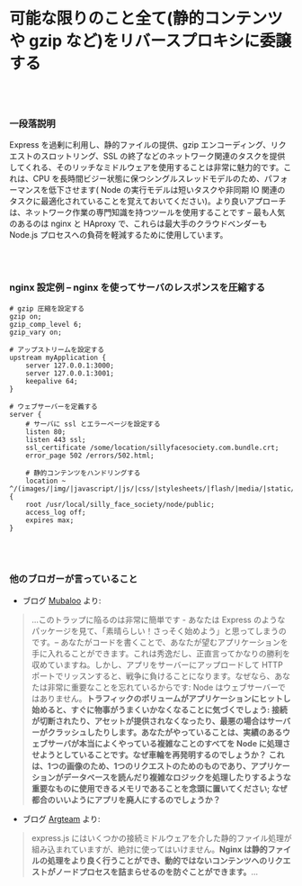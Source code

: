# 可能な限りのこと全て(静的コンテンツや gzip など)をリバースプロキシに委譲する

<br/><br/>

### 一段落説明

Express を過剰に利用し、静的ファイルの提供、gzip エンコーディング、リクエストのスロットリング、SSL の終了などのネットワーク関連のタスクを提供してくれる、そのリッチなミドルウェアを使用することは非常に魅力的です。これは、CPU を長時間ビジー状態に保つシングルスレッドモデルのため、パフォーマンスを低下させます( Node の実行モデルは短いタスクや非同期 IO 関連のタスクに最適化されていることを覚えておいてください)。より良いアプローチは、ネットワーク作業の専門知識を持つツールを使用することです – 最も人気のあるのは nginx と HAproxy で、これらは最大手のクラウドベンダーも Node.js プロセスへの負荷を軽減するために使用しています。

<br/><br/>

### nginx 設定例 – nginx を使ってサーバのレスポンスを圧縮する

```nginx
# gzip 圧縮を設定する
gzip on;
gzip_comp_level 6;
gzip_vary on;

# アップストリームを設定する
upstream myApplication {
    server 127.0.0.1:3000;
    server 127.0.0.1:3001;
    keepalive 64;
}

# ウェブサーバーを定義する
server {
    # サーバに ssl とエラーページを設定する
    listen 80;
    listen 443 ssl;
    ssl_certificate /some/location/sillyfacesociety.com.bundle.crt;
    error_page 502 /errors/502.html;

    # 静的コンテンツをハンドリングする
    location ~ ^/(images/|img/|javascript/|js/|css/|stylesheets/|flash/|media/|static/|robots.txt|humans.txt|favicon.ico) {
    root /usr/local/silly_face_society/node/public;
    access_log off;
    expires max;
}
```

<br/><br/>

### 他のブロガーが言っていること

* ブログ [Mubaloo](http://mubaloo.com/best-practices-deploying-node-js-applications) より:
> ...このトラップに陥るのは非常に簡単です - あなたは Express のようなパッケージを見て、「素晴らしい！さっそく始めよう」と思ってしまうのです。– あなたがコードを書くことで、あなたが望むアプリケーションを手に入れることができます。これは秀逸だし、正直言ってかなりの勝利を収めていますね。しかし、アプリをサーバーにアップロードして HTTP ポートでリッスンすると、戦争に負けることになります。なぜなら、あなたは非常に重要なことを忘れているからです: Node はウェブサーバーではありません。**トラフィックのボリュームがアプリケーションにヒットし始めると、すぐに物事がうまくいかなくなることに気づくでしょう: 接続が切断されたり、アセットが提供されなくなったり、最悪の場合はサーバーがクラッシュしたりします。あなたがやっていることは、実績のあるウェブサーバが本当によくやっている複雑なことのすべてを Node に処理させようとしていることです。なぜ車輪を再発明するのでしょうか？**
> **これは、1つの画像のため、1つのリクエストのためのものであり、アプリケーションがデータベースを読んだり複雑なロジックを処理したりするような重要なものに使用できるメモリであることを念頭に置いてください; なぜ都合のいいようにアプリを廃人にするのでしょうか？**

* ブログ [Argteam](http://blog.argteam.com/coding/hardening-node-js-for-production-part-2-using-nginx-to-avoid-node-js-load) より:
> express.js にはいくつかの接続ミドルウェアを介した静的ファイル処理が組み込まれていますが、絶対に使ってはいけません。**Nginx は静的ファイルの処理をより良く行うことができ、動的ではないコンテンツへのリクエストがノードプロセスを詰まらせるのを防ぐことができます。**…
